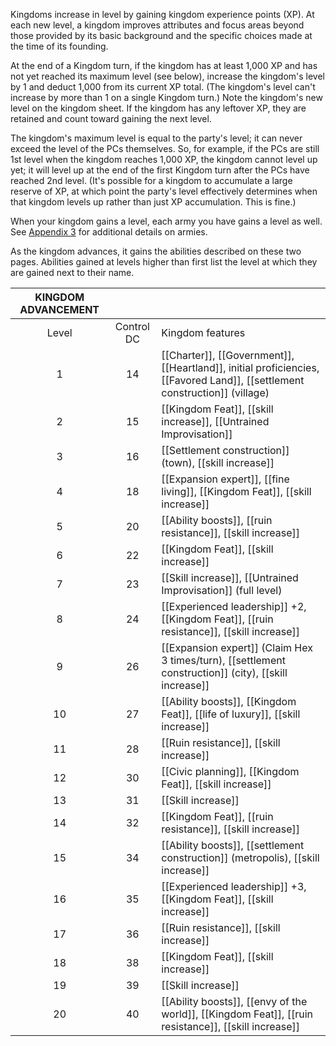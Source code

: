 Kingdoms increase in level by gaining kingdom experience points (XP). At each new level, a kingdom improves attributes and focus areas beyond those provided by its basic background and the specific choices made at the time of its founding.  
  
At the end of a Kingdom turn, if the kingdom has at least 1,000 XP and has not yet reached its maximum level (see below), increase the kingdom's level by 1 and deduct 1,000 from its current XP total. (The kingdom's level can't increase by more than 1 on a single Kingdom turn.) Note the kingdom's new level on the kingdom sheet. If the kingdom has any leftover XP, they are retained and count toward gaining the next level.  
  
The kingdom's maximum level is equal to the party's level; it can never exceed the level of the PCs themselves. So, for example, if the PCs are still 1st level when the kingdom reaches 1,000 XP, the kingdom cannot level up yet; it will level up at the end of the first Kingdom turn after the PCs have reached 2nd level. (It's possible for a kingdom to accumulate a large reserve of XP, at which point the party's level effectively determines when that kingdom levels up rather than just XP accumulation. This is fine.)  
  
When your kingdom gains a level, each army you have gains a level as well. See [Appendix 3](https://2e.aonprd.com/Rules.aspx?ID=1845) for additional details on armies.  
  
As the kingdom advances, it gains the abilities described on these two pages. Abilities gained at levels higher than first list the level at which they are gained next to their name.

|KINGDOM ADVANCEMENT|   |   |
|:---:|:---:|:---|
|Level|Control DC|Kingdom features|
|1|14|[[Charter]], [[Government]], [[Heartland]], initial proficiencies, [[Favored Land]], [[settlement construction]] (village)|
|2|15|[[Kingdom Feat]], [[skill increase]], [[Untrained Improvisation]]|
|3|16|[[Settlement construction]] (town), [[skill increase]]|
|4|18|[[Expansion expert]], [[fine living]], [[Kingdom Feat]], [[skill increase]]|
|5|20|[[Ability boosts]], [[ruin resistance]], [[skill increase]]|
|6|22|[[Kingdom Feat]], [[skill increase]]|
|7|23|[[Skill increase]], [[Untrained Improvisation]] (full level)|
|8|24|[[Experienced leadership]] +2, [[Kingdom Feat]], [[ruin resistance]], [[skill increase]]|
|9|26|[[Expansion expert]] (Claim Hex 3 times/turn), [[settlement construction]] (city), [[skill increase]]|
|10|27|[[Ability boosts]], [[Kingdom Feat]], [[life of luxury]], [[skill increase]]|
|11|28|[[Ruin resistance]], [[skill increase]]|
|12|30|[[Civic planning]], [[Kingdom Feat]], [[skill increase]]|
|13|31|[[Skill increase]]|
|14|32|[[Kingdom Feat]], [[ruin resistance]], [[skill increase]]|
|15|34|[[Ability boosts]], [[settlement construction]] (metropolis), [[skill increase]]|
|16|35|[[Experienced leadership]] +3, [[Kingdom Feat]], [[skill increase]]|
|17|36|[[Ruin resistance]], [[skill increase]]|
|18|38|[[Kingdom Feat]], [[skill increase]]|
|19|39|[[Skill increase]]|
|20|40|[[Ability boosts]], [[envy of the world]], [[Kingdom Feat]], [[ruin resistance]], [[skill increase]]|
